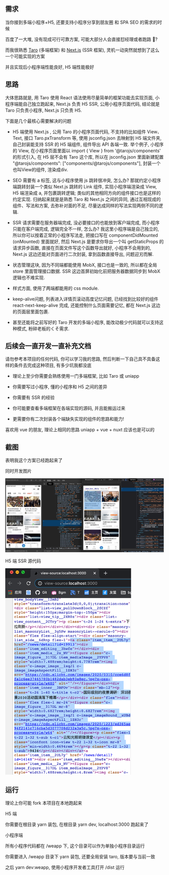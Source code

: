## 需求

当你接到多端小程序+H5, 还要支持小程序分享到朋友圈 和 SPA SEO 的需求的时候

百度了一大堆, 没有现成可行可靠方案, 可能大部分人会直接怼经理或者跑路 🏃?

而我很熟悉 [Taro](https://taro.aotu.io/) (多端框架) 和 [Next.js](https://nextjs.org/) (SSR 框架), 灵机一动突然就想到了这么一个可能实现的方案

并且实现后小程序端性能良好, H5 端性能极好

## 思路

大体思路就是, 用 Taro 使用 React 语法使用尽量简单的框架功能去实现页面, 小程序端能自己独立跑起来, Next.js 负责 H5 SSR, 公用小程序页面代码, 结论就是 Taro 只负责小程序, Next.js 只负责 H5.

下面是几个最核心需要解决的问题

- H5 端使用 Next.js , 公用 Taro 的小程序页面代码, 不支持的比如组件 View、Text, 接口 Taro.pxTransform 等, 使用 jsconfig.json 去映射到 H5 端文件夹, 自己封装能支持 SSR 的 H5 端组件, 组件导出 API 各端一致. 举个例子, 小程序的 View, 在小程序页面里面以 import { View } from '@tarojs/components' 的形式引入, 在 H5 层不会有 Taro 这个库, 所以在 jsconfig.json 里面新建配置 "@tarojs/components": ["components/@tarojs/components"], 封装一个也叫View的组件, 渲染成div.

- SEO 需要有 a 标签, 这与小程序使用 js 跳转很冲突, 怎么办? 那就约定小程序端跳转封装一个类似 Next.js 跳转的 Link 组件, 实现小程序端渲染成 View, H5 端渲染成 a, 并包裹跳转逻辑; 类似的其他相同方向的组件接口也是这样的约定实现. 归纳起来就是是熟悉 Taro 和 Next.js 之间的异同, 通过互相现成的组件、写法和方案, 去弥补对面的不足, 尽量达成同样的写法实现两侧不同的逻辑.

- SSR 请求需要在服务器端完成, 没必要接口的也能放到客户端完成, 而小程序只能在客户端完成, 逻辑完全不一样, 怎么办? 我这里小程序端是自己独立的, 所以你可以按着正常的小程序写法走, 把接口写在 componentDidMounted (onMounted) 里面就好, 然后 Next.js 是要求你导出一个叫 getStaticProps 的请求异步函数, 直接在页面文件写这个函数导出就好, 小程序不会用到的, Next.js 这边还能对页面进行二次封装, 拿到函数直接导出, 问题迎刃而解.

- 状态管理这块, 因为不同端都能使用 MobX, 接口也是一致的, 所以都在全局 store 里面管理接口数据. SSR 这边首屏初始化前把服务器数据同步到 MobX 逻辑也不难实现.

- 样式方面, 使用了两端都能用的 css module.

- keep-alive问题, 列表进入详情页滚动高度记忆问题, 已经找到比较好的组件 react-next-keep-alive 完成, 还能控制什么页面需要记忆, 都在 Next.js 这边的页面层里面包裹.

- 甚至还能将之前写好的 Taro 开发的多端小程序, 能改动极少代码就可以支持这种模式, 粉碎老板的くそ需求.

## 后续会一直开发一直补充文档

请勿参考本项目的任何代码, 你可以学习我的思路, 然后判断一下自己具不具备这样的条件去完成这种项目, 有多少坑我都没底

- 理论上至少你需要会熟练使用一门多端框架, 比如 Taro 或 uniapp

- 你需要写过小程序, 懂的小程序和 H5 之间的差异

- 你需要有 SSR 的经验

- 你可能要查看多端框架在各端实现的源码, 并且能搬运过来

- 更需要你有二次封装各个端缺失实现的组件的思路和能力!

喜欢用 vue 的朋友, 理论上相同的思路 uniapp + vue + nuxt 应该也是可以的

## 截图

表明我这个方案已经跑起来了

同时开发图片

<img src="./screenshots/20210310.jpg" alt=""  />

H5 端 SSR 源代码

<img src="./screenshots/20210310-2.png" alt="" width="400"  />

## 运行

理论上你可能 fork 本项目在本地跑起来

H5 端

你需要在根目录 yarn 装包, 在根目录 yarn dev, localhost:3000 跑起来了

小程序端

所有小程序代码都在 /weapp 下, 这个目录可以作为单独小程序目录运行

你需要进入 /weapp 目录下 yarn 装包, 还要全局安装 taro, 版本要与当前一致

之后 yarn dev:weapp, 使用小程序开发者工具打开 /dist 运行
